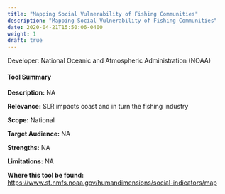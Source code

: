```yaml
---
title: "Mapping Social Vulnerability of Fishing Communities"
description: "Mapping Social Vulnerability of Fishing Communities"
date: 2020-04-21T15:50:06-0400
weight: 1
draft: true
---
```

Developer: National Oceanic and Atmospheric Administration (NOAA)

#### Tool Summary
**Description:** NA

**Relevance:** SLR impacts coast and in turn the fishing industry

**Scope:** National

**Target Audience:** NA

**Strengths:** NA

**Limitations:** NA

**Where this tool be found:** https://www.st.nmfs.noaa.gov/humandimensions/social-indicators/map


